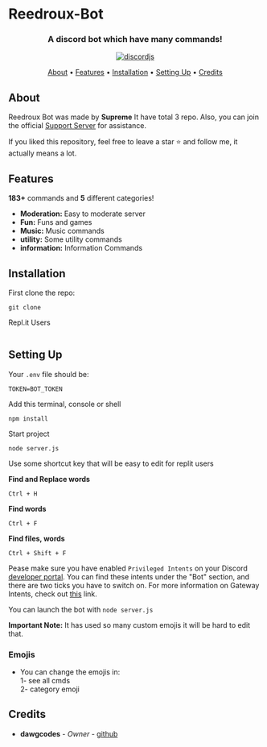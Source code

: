 # Reedroux-Bot

<h3 align=center>A discord bot which have many commands!</h3>


<div align=center>

  
  <a href="https://github.com/discordjs">
    <img src="https://img.shields.io/badge/discord.js-v12.5.3-blue.svg?logo=npm" alt="discordjs">
  </a>


</div>

<p align="center">
  <a href="#about">About</a>
  •
  <a href="#features">Features</a>
  •
  <a href="#installation">Installation</a>
  •
  <a href="#setting-up">Setting Up</a>
  •
  <a href="#credits">Credits</a>
</p>

## About

Reedroux Bot was made by **Supreme** It have total 3 repo. Also, you can join the official [Support Server](https://discord.gg/evGhPdRJWH) for assistance.

If you liked this repository, feel free to leave a star ⭐ and follow me, it actually means a lot.

## Features

**183+** commands and **5** different categories!

  * **Moderation:** Easy to moderate server
  * **Fun:** Funs and games
  * **Music:** Music commands
  * **utility:** Some utility commands
  * **information:** Information Commands


## Installation

First clone the repo:
```
git clone 
```
Repl.it Users
```

```


## Setting Up

Your `.env` file should be:
```
TOKEN=BOT_TOKEN
```

Add this terminal, console or shell
```
npm install
```

Start project 
```
node server.js
```

Use some shortcut key that will be easy to edit for replit users

**Find and Replace words**
```
Ctrl + H
```

**Find words**
```
Ctrl + F
```

**Find files, words**
```
Ctrl + Shift + F
```

Pease make sure you have enabled `Privileged Intents` on your Discord [developer portal](https://discordapp.com/developers/applications/). You can find these intents under the "Bot" section, and there are two ticks you have to switch on. For more information on Gateway Intents, check out [this](https://discordjs.guide/popular-topics/intents.html#the-intents-bit-field-wrapper) link.

You can launch the bot with `node server.js` 

**Important Note:** It has used so many custom emojis it will be hard to edit that.

### Emojis 
- You can change the emojis in: <br>
1- see all cmds <br>
2- category emoji


## Credits

* **dawgcodes** - *Owner* - [github](https://github.com/dawgcodes)
